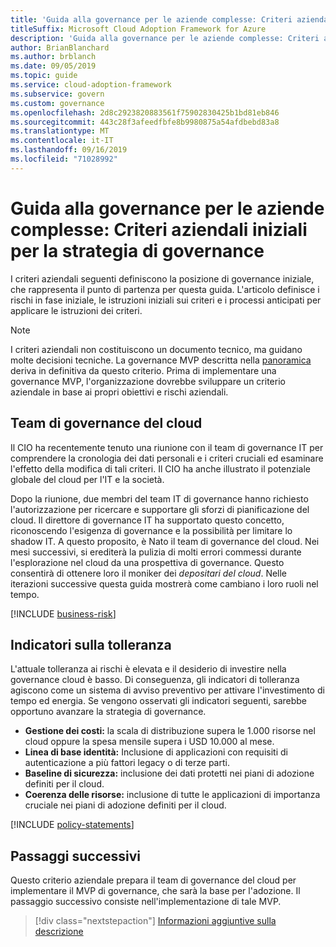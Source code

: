 ```yaml
---
title: 'Guida alla governance per le aziende complesse: Criteri aziendali iniziali per la strategia di governance'
titleSuffix: Microsoft Cloud Adoption Framework for Azure
description: 'Guida alla governance per le aziende complesse: Criteri aziendali iniziali per la strategia di governance'
author: BrianBlanchard
ms.author: brblanch
ms.date: 09/05/2019
ms.topic: guide
ms.service: cloud-adoption-framework
ms.subservice: govern
ms.custom: governance
ms.openlocfilehash: 2d8c2923820883561f75902830425b1bd81eb846
ms.sourcegitcommit: 443c28f3afeedfbfe8b9980875a54afdbebd83a8
ms.translationtype: MT
ms.contentlocale: it-IT
ms.lasthandoff: 09/16/2019
ms.locfileid: "71028992"
---
```

# <a name="governance-guide-for-complex-enterprises-initial-corporate-policy-behind-the-governance-strategy"></a>Guida alla governance per le aziende complesse: Criteri aziendali iniziali per la strategia di governance

I criteri aziendali seguenti definiscono la posizione di governance iniziale, che rappresenta il punto di partenza per questa guida. L'articolo definisce i rischi in fase iniziale, le istruzioni iniziali sui criteri e i processi anticipati per applicare le istruzioni dei criteri.

> [!NOTE]
>I criteri aziendali non costituiscono un documento tecnico, ma guidano molte decisioni tecniche. La governance MVP descritta nella [panoramica](./index.md) deriva in definitiva da questo criterio. Prima di implementare una governance MVP, l'organizzazione dovrebbe sviluppare un criterio aziendale in base ai propri obiettivi e rischi aziendali.

## <a name="cloud-governance-team"></a>Team di governance del cloud

Il CIO ha recentemente tenuto una riunione con il team di governance IT per comprendere la cronologia dei dati personali e i criteri cruciali ed esaminare l'effetto della modifica di tali criteri. Il CIO ha anche illustrato il potenziale globale del cloud per l'IT e la società.

Dopo la riunione, due membri del team IT di governance hanno richiesto l'autorizzazione per ricercare e supportare gli sforzi di pianificazione del cloud. Il direttore di governance IT ha supportato questo concetto, riconoscendo l'esigenza di governance e la possibilità per limitare lo shadow IT. A questo proposito, è Nato il team di governance del cloud. Nei mesi successivi, si erediterà la pulizia di molti errori commessi durante l'esplorazione nel cloud da una prospettiva di governance. Questo consentirà di ottenere loro il moniker dei _depositari del cloud_. Nelle iterazioni successive questa guida mostrerà come cambiano i loro ruoli nel tempo.

[!INCLUDE [business-risk](../../../../includes/business-risks.md)]

## <a name="tolerance-indicators"></a>Indicatori sulla tolleranza

L'attuale tolleranza ai rischi è elevata e il desiderio di investire nella governance cloud è basso. Di conseguenza, gli indicatori di tolleranza agiscono come un sistema di avviso preventivo per attivare l'investimento di tempo ed energia. Se vengono osservati gli indicatori seguenti, sarebbe opportuno avanzare la strategia di governance.

- **Gestione dei costi:** la scala di distribuzione supera le 1.000 risorse nel cloud oppure la spesa mensile supera i USD 10.000 al mese.
- **Linea di base identità:** Inclusione di applicazioni con requisiti di autenticazione a più fattori legacy o di terze parti.
- **Baseline di sicurezza:** inclusione dei dati protetti nei piani di adozione definiti per il cloud.
- **Coerenza delle risorse:** inclusione di tutte le applicazioni di importanza cruciale nei piani di adozione definiti per il cloud.

[!INCLUDE [policy-statements](../../../../includes/policy-statements.md)]

## <a name="next-steps"></a>Passaggi successivi

Questo criterio aziendale prepara il team di governance del cloud per implementare il MVP di governance, che sarà la base per l'adozione. Il passaggio successivo consiste nell'implementazione di tale MVP.

> [!div class="nextstepaction"]
> [Informazioni aggiuntive sulla descrizione](./prescriptive-guidance.md)
